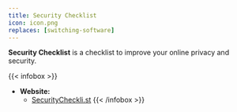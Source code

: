 ```yaml
---
title: Security Checklist
icon: icon.png
replaces: [switching-software]
---
```


**Security Checklist** is a checklist to improve your online privacy and security.

{{< infobox >}}
- **Website:** 
    - [SecurityCheckli.st](https://securitycheckli.st/)
{{< /infobox >}}